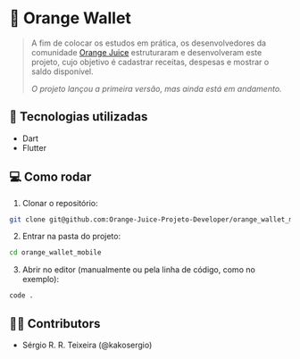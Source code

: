 # 🍊 Orange Wallet

> A fim de colocar os estudos em prática, os desenvolvedores da comunidade [Orange Juice](https://digital.fcamara.com.br/orangejuice) estruturaram e desenvolveram este projeto, cujo objetivo é cadastrar receitas, despesas e mostrar o saldo disponível.
>
> *O projeto lançou a primeira versão, mas ainda está em andamento.*
> 

## 🚀 Tecnologias utilizadas

- Dart
- Flutter

## 💻 Como rodar

1. Clonar o repositório:

```bash
git clone git@github.com:Orange-Juice-Projeto-Developer/orange_wallet_mobile.git
```

2. Entrar na pasta do projeto:

```bash
cd orange_wallet_mobile
```

3. Abrir no editor (manualmente ou pela linha de código, como no exemplo):

```bash
code .
```
## 👨‍💼 Contributors

- Sérgio R. R. Teixeira (@kakosergio)
